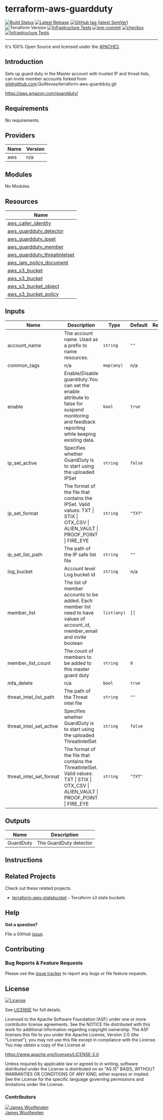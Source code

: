 # terraform-aws-guardduty

[![Build Status](https://github.com/JamesWoolfenden/terraform-aws-guardduty/workflows/Verify%20and%20Bump/badge.svg?branch=master)](https://github.com/JamesWoolfenden/terraform-aws-guardduty)
[![Latest Release](https://img.shields.io/github/release/JamesWoolfenden/terraform-aws-guardduty.svg)](https://github.com/JamesWoolfenden/terraform-aws-guardduty/releases/latest)
[![GitHub tag (latest SemVer)](https://img.shields.io/github/tag/JamesWoolfenden/terraform-aws-guardduty.svg?label=latest)](https://github.com/JamesWoolfenden/terraform-aws-guardduty/releases/latest)
![Terraform Version](https://img.shields.io/badge/tf-%3E%3D0.14.0-blue.svg)
[![Infrastructure Tests](https://www.bridgecrew.cloud/badges/github/JamesWoolfenden/terraform-aws-guardduty/cis_aws)](https://www.bridgecrew.cloud/link/badge?vcs=github&fullRepo=JamesWoolfenden%2Fterraform-aws-guardduty&benchmark=CIS+AWS+V1.2)
[![pre-commit](https://img.shields.io/badge/pre--commit-enabled-brightgreen?logo=pre-commit&logoColor=white)](https://github.com/pre-commit/pre-commit)
[![checkov](https://img.shields.io/badge/checkov-verified-brightgreen)](https://www.checkov.io/)
[![Infrastructure Tests](https://www.bridgecrew.cloud/badges/github/jameswoolfenden/terraform-aws-guardduty/general)](https://www.bridgecrew.cloud/link/badge?vcs=github&fullRepo=JamesWoolfenden%2Fterraform-aws-guardduty&benchmark=INFRASTRUCTURE+SECURITY)

---

It's 100% Open Source and licensed under the [APACHE2](LICENSE).

## Introduction

Sets up guard duty in the Master account with trusted IP and threat lists, can invite member accounts
forked from git@github.com:QuiNovas/terraform-aws-guardduty.git

<https://aws.amazon.com/guardduty/>

<!-- BEGINNING OF PRE-COMMIT-TERRAFORM DOCS HOOK -->
## Requirements

No requirements.

## Providers

| Name | Version |
|------|---------|
| aws | n/a |

## Modules

No Modules.

## Resources

| Name |
|------|
| [aws_caller_identity](https://registry.terraform.io/providers/hashicorp/aws/latest/docs/data-sources/caller_identity) |
| [aws_guardduty_detector](https://registry.terraform.io/providers/hashicorp/aws/latest/docs/resources/guardduty_detector) |
| [aws_guardduty_ipset](https://registry.terraform.io/providers/hashicorp/aws/latest/docs/resources/guardduty_ipset) |
| [aws_guardduty_member](https://registry.terraform.io/providers/hashicorp/aws/latest/docs/resources/guardduty_member) |
| [aws_guardduty_threatintelset](https://registry.terraform.io/providers/hashicorp/aws/latest/docs/resources/guardduty_threatintelset) |
| [aws_iam_policy_document](https://registry.terraform.io/providers/hashicorp/aws/latest/docs/data-sources/iam_policy_document) |
| [aws_s3_bucket](https://registry.terraform.io/providers/hashicorp/aws/latest/docs/data-sources/s3_bucket) |
| [aws_s3_bucket](https://registry.terraform.io/providers/hashicorp/aws/latest/docs/resources/s3_bucket) |
| [aws_s3_bucket_object](https://registry.terraform.io/providers/hashicorp/aws/latest/docs/resources/s3_bucket_object) |
| [aws_s3_bucket_policy](https://registry.terraform.io/providers/hashicorp/aws/latest/docs/resources/s3_bucket_policy) |

## Inputs

| Name | Description | Type | Default | Required |
|------|-------------|------|---------|:--------:|
| account\_name | The account name. Used as a prefix to name resources. | `string` | `""` | no |
| common\_tags | n/a | `map(any)` | n/a | yes |
| enable | Enable/Disable guardduty.You can set the enable attribute to false for suspend monitoring and feedback reporting while keeping existing data. | `bool` | `true` | no |
| ip\_set\_active | Specifies whether GuardDuty is to start using the uploaded IPSet | `string` | `false` | no |
| ip\_set\_format | The format of the file that contains the IPSet. Valid values: TXT \| STIX \| OTX\_CSV \| ALIEN\_VAULT \| PROOF\_POINT \| FIRE\_EYE | `string` | `"TXT"` | no |
| ip\_set\_list\_path | The path of the IP safe list file | `string` | `""` | no |
| log\_bucket | Account level Log bucket id | `string` | n/a | yes |
| member\_list | The list of member accounts to be added. Each member list need to have values of account\_id, member\_email and invite boolean | `list(any)` | `[]` | no |
| member\_list\_count | The count of members to be added to this master guard duty | `string` | `0` | no |
| mfa\_delete | n/a | `bool` | `true` | no |
| threat\_intel\_list\_path | The path of the Threat intel file | `string` | `""` | no |
| threat\_intel\_set\_active | Specifies whether GuardDuty is to start using the uploaded ThreatIntelSet | `string` | `false` | no |
| threat\_intel\_set\_format | The format of the file that contains the ThreatIntelSet. Valid values: TXT \| STIX \| OTX\_CSV \| ALIEN\_VAULT \| PROOF\_POINT \| FIRE\_EYE | `string` | `"TXT"` | no |

## Outputs

| Name | Description |
|------|-------------|
| GuardDuty | The GuardDuty detector |
<!-- END OF PRE-COMMIT-TERRAFORM DOCS HOOK -->

## Instructions

## Related Projects

Check out these related projects.

- [terraform-aws-statebucket](https://github.com/jameswoolfenden/terraform-aws-statebucket) - Terraform s3 state buckets

## Help

**Got a question?**

File a GitHub [issue](https://github.com/JamesWoolfenden/terraform-aws-staticsite/issues).

## Contributing

### Bug Reports & Feature Requests

Please use the [issue tracker](https://github.com/JamesWoolfenden/terraform-aws-staticsite/issues) to report any bugs or file feature requests.

## License

[![License](https://img.shields.io/badge/License-Apache%202.0-blue.svg)](https://opensource.org/licenses/Apache-2.0)

See [LICENSE](LICENSE) for full details.

Licensed to the Apache Software Foundation (ASF) under one
or more contributor license agreements. See the NOTICE file
distributed with this work for additional information
regarding copyright ownership. The ASF licenses this file
to you under the Apache License, Version 2.0 (the
"License"); you may not use this file except in compliance
with the License. You may obtain a copy of the License at

<https://www.apache.org/licenses/LICENSE-2.0>

Unless required by applicable law or agreed to in writing,
software distributed under the License is distributed on an
"AS IS" BASIS, WITHOUT WARRANTIES OR CONDITIONS OF ANY
KIND, either express or implied. See the License for the
specific language governing permissions and limitations
under the License.

### Contributors

[![James Woolfenden][jameswoolfenden_avatar]][jameswoolfenden_homepage]<br/>[James Woolfenden][jameswoolfenden_homepage]

[jameswoolfenden_homepage]: https://github.com/jameswoolfenden
[jameswoolfenden_avatar]: https://github.com/jameswoolfenden.png?size=150
[github]: https://github.com/jameswoolfenden
[linkedin]: https://www.linkedin.com/in/jameswoolfenden/
[twitter]: https://twitter.com/JimWoolfenden
[share_twitter]: https://twitter.com/intent/tweet/?text=terraform-aws-staticsite&url=https://github.com/JamesWoolfenden/terraform-aws-staticsite
[share_linkedin]: https://www.linkedin.com/shareArticle?mini=true&title=terraform-aws-staticsite&url=https://github.com/JamesWoolfenden/terraform-aws-staticsite
[share_reddit]: https://reddit.com/submit/?url=https://github.com/JamesWoolfenden/terraform-aws-staticsite
[share_facebook]: https://facebook.com/sharer/sharer.php?u=https://github.com/JamesWoolfenden/terraform-aws-staticsite
[share_email]: mailto:?subject=terraform-aws-staticsite&body=https://github.com/JamesWoolfenden/terraform-aws-staticsite
